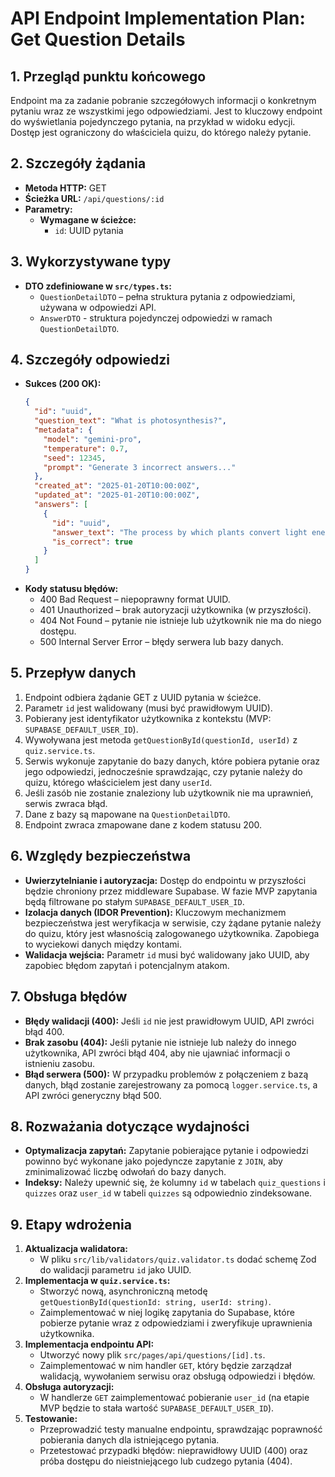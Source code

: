 # API Endpoint Implementation Plan: Get Question Details

## 1. Przegląd punktu końcowego
Endpoint ma za zadanie pobranie szczegółowych informacji o konkretnym pytaniu wraz ze wszystkimi jego odpowiedziami. Jest to kluczowy endpoint do wyświetlania pojedynczego pytania, na przykład w widoku edycji. Dostęp jest ograniczony do właściciela quizu, do którego należy pytanie.

## 2. Szczegóły żądania
- **Metoda HTTP:** GET
- **Ścieżka URL:** `/api/questions/:id`
- **Parametry:**
  - **Wymagane w ścieżce:**
    - `id`: UUID pytania

## 3. Wykorzystywane typy
- **DTO zdefiniowane w `src/types.ts`:**
  - `QuestionDetailDTO` – pełna struktura pytania z odpowiedziami, używana w odpowiedzi API.
  - `AnswerDTO` - struktura pojedynczej odpowiedzi w ramach `QuestionDetailDTO`.

## 4. Szczegóły odpowiedzi
- **Sukces (200 OK):**
  ```json
  {
    "id": "uuid",
    "question_text": "What is photosynthesis?",
    "metadata": {
      "model": "gemini-pro",
      "temperature": 0.7,
      "seed": 12345,
      "prompt": "Generate 3 incorrect answers..."
    },
    "created_at": "2025-01-20T10:00:00Z",
    "updated_at": "2025-01-20T10:00:00Z",
    "answers": [
      {
        "id": "uuid",
        "answer_text": "The process by which plants convert light energy into chemical energy",
        "is_correct": true
      }
    ]
  }
  ```
- **Kody statusu błędów:**
  - 400 Bad Request – niepoprawny format UUID.
  - 401 Unauthorized – brak autoryzacji użytkownika (w przyszłości).
  - 404 Not Found – pytanie nie istnieje lub użytkownik nie ma do niego dostępu.
  - 500 Internal Server Error – błędy serwera lub bazy danych.

## 5. Przepływ danych
1. Endpoint odbiera żądanie GET z UUID pytania w ścieżce.
2. Parametr `id` jest walidowany (musi być prawidłowym UUID).
3. Pobierany jest identyfikator użytkownika z kontekstu (MVP: `SUPABASE_DEFAULT_USER_ID`).
4. Wywoływana jest metoda `getQuestionById(questionId, userId)` z `quiz.service.ts`.
5. Serwis wykonuje zapytanie do bazy danych, które pobiera pytanie oraz jego odpowiedzi, jednocześnie sprawdzając, czy pytanie należy do quizu, którego właścicielem jest dany `userId`.
6. Jeśli zasób nie zostanie znaleziony lub użytkownik nie ma uprawnień, serwis zwraca błąd.
7. Dane z bazy są mapowane na `QuestionDetailDTO`.
8. Endpoint zwraca zmapowane dane z kodem statusu 200.

## 6. Względy bezpieczeństwa
- **Uwierzytelnianie i autoryzacja:** Dostęp do endpointu w przyszłości będzie chroniony przez middleware Supabase. W fazie MVP zapytania będą filtrowane po stałym `SUPABASE_DEFAULT_USER_ID`.
- **Izolacja danych (IDOR Prevention):** Kluczowym mechanizmem bezpieczeństwa jest weryfikacja w serwisie, czy żądane pytanie należy do quizu, który jest własnością zalogowanego użytkownika. Zapobiega to wyciekowi danych między kontami.
- **Walidacja wejścia:** Parametr `id` musi być walidowany jako UUID, aby zapobiec błędom zapytań i potencjalnym atakom.

## 7. Obsługa błędów
- **Błędy walidacji (400):** Jeśli `id` nie jest prawidłowym UUID, API zwróci błąd 400.
- **Brak zasobu (404):** Jeśli pytanie nie istnieje lub należy do innego użytkownika, API zwróci błąd 404, aby nie ujawniać informacji o istnieniu zasobu.
- **Błąd serwera (500):** W przypadku problemów z połączeniem z bazą danych, błąd zostanie zarejestrowany za pomocą `logger.service.ts`, a API zwróci generyczny błąd 500.

## 8. Rozważania dotyczące wydajności
- **Optymalizacja zapytań:** Zapytanie pobierające pytanie i odpowiedzi powinno być wykonane jako pojedyncze zapytanie z `JOIN`, aby zminimalizować liczbę odwołań do bazy danych.
- **Indeksy:** Należy upewnić się, że kolumny `id` w tabelach `quiz_questions` i `quizzes` oraz `user_id` w tabeli `quizzes` są odpowiednio zindeksowane.

## 9. Etapy wdrożenia
1.  **Aktualizacja walidatora:**
    -   W pliku `src/lib/validators/quiz.validator.ts` dodać schemę Zod do walidacji parametru `id` jako UUID.
2.  **Implementacja w `quiz.service.ts`:**
    -   Stworzyć nową, asynchroniczną metodę `getQuestionById(questionId: string, userId: string)`.
    -   Zaimplementować w niej logikę zapytania do Supabase, które pobierze pytanie wraz z odpowiedziami i zweryfikuje uprawnienia użytkownika.
3.  **Implementacja endpointu API:**
    -   Utworzyć nowy plik `src/pages/api/questions/[id].ts`.
    -   Zaimplementować w nim handler `GET`, który będzie zarządzał walidacją, wywołaniem serwisu oraz obsługą odpowiedzi i błędów.
4.  **Obsługa autoryzacji:**
    -   W handlerze `GET` zaimplementować pobieranie `user_id` (na etapie MVP będzie to stała wartość `SUPABASE_DEFAULT_USER_ID`).
5.  **Testowanie:**
    -   Przeprowadzić testy manualne endpointu, sprawdzając poprawność pobierania danych dla istniejącego pytania.
    -   Przetestować przypadki błędów: nieprawidłowy UUID (400) oraz próba dostępu do nieistniejącego lub cudzego pytania (404).
